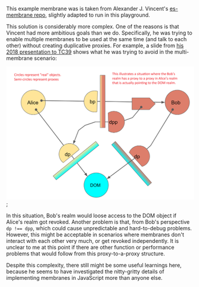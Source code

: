 This example membrane was is taken from Alexander J. Vincent's [es-membrane repo](https://github.com/tc39/test262/blob/main/implementation-contributed/v8/mjsunit/es6/proxies-example-membrane.js), slightly adapted to run in this playground.

This solution is considerably more complex. One of the reasons is that Vincent had more ambitious goals than we do. Specifically, he was trying to enable multiple membranes to be used at the same time (and talk to each other) without creating duplicative proxies. For example, a slide from [his 2018 presentation to TC39](https://docs.google.com/presentation/d/1r0e_jPnGqPyT_q07p7jtHnD-dMV2ONN68Jc9FVze-XY/edit#slide=id.g3e0e1ea5fb_0_73) shows what he was trying to avoid in the multi-membrane scenario:

![Proxy-to-a-Proxy Scenario](./solutions/7-es-membrane-example/proxy-to-a-proxy.png);

In this situation, Bob's realm would loose access to the DOM object if Alice's realm got revoked. Another problem is that, from Bob's perspective `dp !== dpp`, which could cause unpredictable and hard-to-debug problems. However, this might be acceptable in scenarios where membranes don't interact with each other very much, or get revoked independently. It is unclear to me at this point if there are other function or performance problems that would follow from this proxy-to-a-proxy structure.

Despite this complexity, there still might be some useful learnings here, because he seems to have investigated the nitty-gritty details of implementing membranes in JavaScript more than anyone else.
